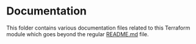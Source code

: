 # Documentation

This folder contains various documentation files related to this Terraform module which goes beyond the regular [README.md](../README.md) file.
